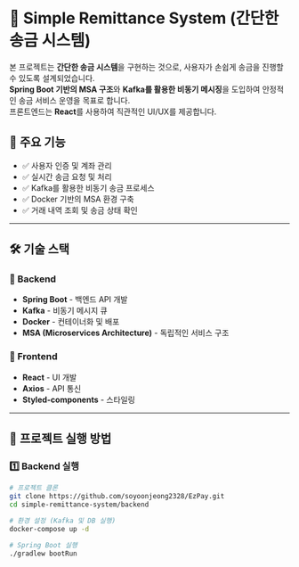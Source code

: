 # 🏦 Simple Remittance System (간단한 송금 시스템)

본 프로젝트는 **간단한 송금 시스템**을 구현하는 것으로, 사용자가 손쉽게 송금을 진행할 수 있도록 설계되었습니다.  
**Spring Boot 기반의 MSA 구조**와 **Kafka를 활용한 비동기 메시징**을 도입하여 안정적인 송금 서비스 운영을 목표로 합니다.  
프론트엔드는 **React**를 사용하여 직관적인 UI/UX를 제공합니다.

## 📌 주요 기능
- ✅ 사용자 인증 및 계좌 관리
- ✅ 실시간 송금 요청 및 처리
- ✅ Kafka를 활용한 비동기 송금 프로세스
- ✅ Docker 기반의 MSA 환경 구축
- ✅ 거래 내역 조회 및 송금 상태 확인

---

## 🛠 기술 스택

### 🔹 Backend
- **Spring Boot** - 백엔드 API 개발
- **Kafka** - 비동기 메시지 큐
- **Docker** - 컨테이너화 및 배포
- **MSA (Microservices Architecture)** - 독립적인 서비스 구조

### 🔹 Frontend
- **React** - UI 개발
- **Axios** - API 통신
- **Styled-components** - 스타일링

---

## 🚀 프로젝트 실행 방법

### 1️⃣ Backend 실행
```bash
# 프로젝트 클론
git clone https://github.com/soyoonjeong2328/EzPay.git
cd simple-remittance-system/backend

# 환경 설정 (Kafka 및 DB 실행)
docker-compose up -d

# Spring Boot 실행
./gradlew bootRun



